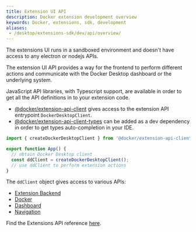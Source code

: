 ```yaml
---
title: Extension UI API
description: Docker extension development overview
keywords: Docker, extensions, sdk, development
aliases:
 - /desktop/extensions-sdk/dev/api/overview/
---
```


The extensions UI runs in a sandboxed environment and doesn't have access to any
electron or nodejs APIs.

The extension UI API provides a way for the frontend to perform different actions
and communicate with the Docker Desktop dashboard or the underlying system.

JavaScript API libraries, with Typescript support, are available in order to get all the API definitions in to your extension code.

- [@docker/extension-api-client](https://www.npmjs.com/package/@docker/extension-api-client) gives access to the extension API entrypoint `DockerDesktopClient`.
- [@docker/extension-api-client-types](https://www.npmjs.com/package/@docker/extension-api-client-types) can be added as a dev dependency in order to get types auto-completion in your IDE.

```Typescript
import { createDockerDesktopClient } from '@docker/extension-api-client';

export function App() {
  // obtain Docker Desktop client
  const ddClient = createDockerDesktopClient();
  // use ddClient to perform extension actions
}
```

The `ddClient` object gives access to various APIs:

- [Extension Backend](backend.md)
- [Docker](docker.md)
- [Dashboard](dashboard.md)
- [Navigation](dashboard-routes-navigation.md)

Find the Extensions API reference [here](reference/api/extensions-sdk/_index.md).
